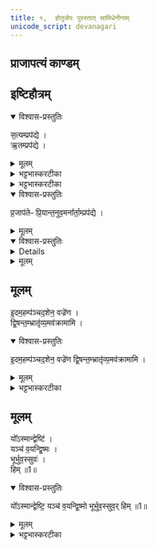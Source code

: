 ```yaml
---
title: १,  होतुर्जपः पुरस्तात् सामिधेनीनाम्
unicode_script: devanagari
---
```

## प्राजापत्यं काण्डम्
## इष्टिहौत्रम्
<details open><summary>विश्वास-प्रस्तुतिः</summary>

स॒त्यम्प्रप॑द्ये ।  
ऋ॒तम्प्रप॑द्ये ।  
</details>

<details><summary>मूलम्</summary>

स॒त्यम्प्रप॑द्ये ।  
ऋ॒तम्प्रप॑द्ये ।  
</details>

<details><summary>भट्टभास्करटीका</summary>

1अथ इष्टिहौत्रमारभ्यते । प्राजापत्यं काण्डम् । तत्र पुरस्तात्सामिधेनीनां होता अन्तराऽऽहवनीयमुत्करं च प्रतीचीनं गच्छम् जपति - सत्यं प्रपद्य इत्यादि ॥ वाचिकं तथात्वं सत्यं, मानसं तथात्वं ऋतं, द्विप्रकारमोघत्वरहितं यज्ञं यथातथा वा इदं कर्म प्रपद्ये आरभे ।  
अ॒मृत॒म्प्रप॑द्ये ।  
</details>

<details><summary>भट्टभास्करटीका</summary>

अमृतं अमृतत्वहेतुः यथातथा प्रपद्ये ।  
</details>

<details open><summary>विश्वास-प्रस्तुतिः</summary>

प्र॒जाप॑तेᳶ प्रि॒यान्त॒नुव॒मना᳚र्ता॒म्प्रप॑द्ये ।  
</details>

<details><summary>मूलम्</summary>

प्र॒जाप॑तेᳶ प्रि॒यान्त॒नुव॒मना᳚र्ता॒म्प्रप॑द्ये ।  
</details>

<details open><summary>विश्वास-प्रस्तुतिः</summary>


<details>
</details>

<details><summary>मूलम्</summary>


<details>
</details>

<summary>भट्टभास्करटीका</summary>

प्रजापतेः प्रियां अनार्तां आर्तिरहितां तनुवं शरीरभूतमिदं कर्म ईश्वरस्य क्रियाशक्तेः वातात्मिकायाः परिणामविशेषं प्रपद्ये ।  
</details>

## मूलम्
इ॒दम॒हम्प॑ञ्चद॒शेन॒ वज्रे॑ण ।  
द्वि॒षन्त॒म्भ्रातृ॑व्य॒मव॑क्रामामि ।  
<details open><summary>विश्वास-प्रस्तुतिः</summary>

इ॒दम॒हम्प॑ञ्चद॒शेन॒ वज्रे॑ण द्वि॒षन्त॒म्भ्रातृ॑व्य॒मव॑क्रामामि ।  
</details>

<details><summary>मूलम्</summary>

इ॒दम॒हम्प॑ञ्चद॒शेन॒ वज्रे॑ण द्वि॒षन्त॒म्भ्रातृ॑व्य॒मव॑क्रामामि ।  
</details>

<details><summary>भट्टभास्करटीका</summary>

यस्मादेवं तस्मात्, इदमिति क्रियाविशेषणम् । पञ्चदशेन पञ्चदशस्तोमसदृशेन पञ्चदशधारेण वज्रेण द्विषन्तं भ्रातृव्यं शत्रुं अवक्रामामि अवष्टभ्य पीडयामि । ममायमारम्भः तस्यैवाक्रमणमिति ।  
</details>

## मूलम्
यो᳚ऽस्मान्द्वेष्टि॑ ।  
यञ्च॑ व॒यन्द्वि॒ष्मः ।  
भूर्भुव॒स्सुवः॑ ।  
हिम् ॥1॥  
<details open><summary>विश्वास-प्रस्तुतिः</summary>

यो᳚ऽस्मान्द्वेष्टि॒ यञ्च॑ व॒यन्द्वि॒ष्मो भूर्भुव॒स्सुव॒र् हिम् ॥1॥  
</details>

<details><summary>मूलम्</summary>

यो᳚ऽस्मान्द्वेष्टि॒ यञ्च॑ व॒यन्द्वि॒ष्मो भूर्भुव॒स्सुव॒र् हिम् ॥1॥  
</details>

<details><summary>भट्टभास्करटीका</summary>

योऽस्मान् द्वेष्टि अस्माभिरविज्ञातः । यं च वयं द्विष्मः तेनाविज्ञाताः । तत एवं कृते भूर्भुवस्सुवः त्रिष्वपि लोकेषु हिं गन्ता भवामि, विश्वं व्याप्य तिष्ठामि, विश्वस्य प्रीणयिता भवामि, यागद्वारेण विश्वं धारयामि । हि गतौ हिवि प्रीणने, अन्यतरस्येदं छान्दसं रूपम् ॥

इति तैत्तिरीयब्राह्मणे तृतीये पञ्चमे इष्टिहौत्रे प्रथमोऽनुवाकः ॥  

</details>

